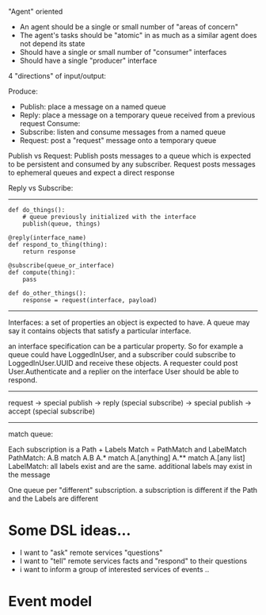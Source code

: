 "Agent" oriented

* An agent should be a single or small number of "areas of concern"
* The agent's tasks should be "atomic" in as much as a similar agent does not depend its state
* Should have a single or small number of "consumer" interfaces
* Should have a single "producer" interface

4 "directions" of input/output:

Produce:
* Publish: place a message on a named queue
* Reply: place a message on a temporary queue received from a previous request
Consume:
* Subscribe: listen and consume messages from a named queue
* Request: post a "request" message onto a temporary queue

Publish vs Request:
Publish posts messages to a queue which is expected to be persistent and consumed by any subscriber.
Request posts messages to ephemeral queues and expect a direct response

Reply vs Subscribe:

---

```
def do_things():
    # queue previously initialized with the interface
    publish(queue, things)

@reply(interface_name)
def respond_to_thing(thing):
    return response

@subscribe(queue_or_interface)
def compute(thing):
    pass

def do_other_things():
    response = request(interface, payload)
```

---

Interfaces:
a set of properties an object is expected to have.
A queue may say it contains objects that satisfy a particular interface.

an interface specification can be a particular property. So for example a queue could have LoggedInUser, and
a subscriber could subscribe to LoggedInUser.UUID and receive these objects.
A requester could post User.Authenticate and a replier on the interface User should be able to respond.


----

request -> special publish
-> reply (special subscribe) -> special publish
-> accept (special subscribe)

---

match queue:

Each subscription is a Path + Labels
Match = PathMatch and LabelMatch
PathMatch:
    A.B match A.B
    A.* match A.[anything]
    A.** match A.[any list]
LabelMatch:
    all labels exist and are the same. additional labels may exist in the message

One queue per "different" subscription.
    a subscription is different if the Path and the Labels are different
    

# Some DSL ideas...

* I want to "ask" remote services "questions"
* I want to "tell" remote services facts and "respond" to their questions
* i want to inform a group of interested services of events
..


# Event model


